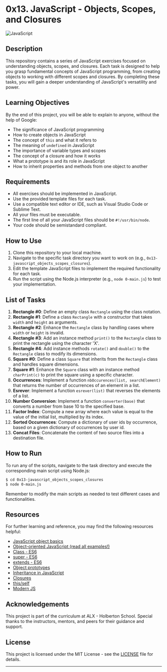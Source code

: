 # 0x13. JavaScript - Objects, Scopes, and Closures

![JavaScript](https://upload.wikimedia.org/wikipedia/commons/6/6a/JavaScript-logo.png)

## Description

This repository contains a series of JavaScript exercises focused on understanding objects, scopes, and closures. Each task is designed to help you grasp fundamental concepts of JavaScript programming, from creating objects to working with different scopes and closures. By completing these tasks, you will gain a deeper understanding of JavaScript's versatility and power.

## Learning Objectives

By the end of this project, you will be able to explain to anyone, without the help of Google:

- The significance of JavaScript programming
- How to create objects in JavaScript
- The concept of `this` and what it refers to
- The meaning of `undefined` in JavaScript
- The importance of variable types and scopes
- The concept of a closure and how it works
- What a prototype is and its role in JavaScript
- How to inherit properties and methods from one object to another

## Requirements

- All exercises should be implemented in JavaScript.
- Use the provided template files for each task.
- Use a compatible text editor or IDE, such as Visual Studio Code or Sublime Text.
- All your files must be executable.
- The first line of all your JavaScript files should be `#!/usr/bin/node`.
- Your code should be semistandard compliant.

## How to Use

1. Clone this repository to your local machine.
2. Navigate to the specific task directory you want to work on (e.g., `0x13-javascript_objects_scopes_closures`).
3. Edit the template JavaScript files to implement the required functionality for each task.
4. Run the script using the Node.js interpreter (e.g., `node 0-main.js`) to test your implementation.

## List of Tasks

1. **Rectangle #0**: Define an empty class `Rectangle` using the class notation.
2. **Rectangle #1**: Define a class `Rectangle` with a constructor that takes `width` and `height` as arguments.
3. **Rectangle #2**: Enhance the `Rectangle` class by handling cases where `width` or `height` is invalid.
4. **Rectangle #3**: Add an instance method `print()` to the `Rectangle` class to print the rectangle using the character 'X'.
5. **Rectangle #4**: Add instance methods `rotate()` and `double()` to the `Rectangle` class to modify its dimensions.
6. **Square #0**: Define a class `Square` that inherits from the `Rectangle` class and handles square dimensions.
7. **Square #1**: Enhance the `Square` class with an instance method `charPrint(c)` to print the square using a specific character.
8. **Occurrences**: Implement a function `nbOccurences(list, searchElement)` that returns the number of occurrences of an element in a list.
9. **Esrever**: Implement a function `esrever(list)` that reverses the elements of a list.
10. **Number Conversion**: Implement a function `converter(base)` that converts a number from base 10 to the specified base.
11. **Factor Index**: Compute a new array where each value is equal to the value of the initial list, multiplied by its index.
12. **Sorted Occurrences**: Compute a dictionary of user ids by occurrence, based on a given dictionary of occurrences by user id.
13. **Concat Files**: Concatenate the content of two source files into a destination file.

## How to Run

To run any of the scripts, navigate to the task directory and execute the corresponding main script using Node.js:

```sh
$ cd 0x13-javascript_objects_scopes_closures
$ node 0-main.js
```

Remember to modify the main scripts as needed to test different cases and functionalities.

## Resources

For further learning and reference, you may find the following resources helpful:

- [JavaScript object basics](https://developer.mozilla.org/en-US/docs/Learn/JavaScript/Objects/Basics)
- [Object-oriented JavaScript (read all examples!)](https://developer.mozilla.org/en-US/docs/Learn/JavaScript/Objects/Object-oriented_JS)
- [Class - ES6](https://developer.mozilla.org/en-US/docs/Web/JavaScript/Reference/Classes)
- [super - ES6](https://developer.mozilla.org/en-US/docs/Web/JavaScript/Reference/Operators/super)
- [extends - ES6](https://developer.mozilla.org/en-US/docs/Web/JavaScript/Reference/Classes/extends)
- [Object prototypes](https://developer.mozilla.org/en-US/docs/Learn/JavaScript/Objects/Object_prototypes)
- [Inheritance in JavaScript](https://developer.mozilla.org/en-US/docs/Learn/JavaScript/Objects/Inheritance)
- [Closures](https://developer.mozilla.org/en-US/docs/Web/JavaScript/Closures)
- [this/self](https://developer.mozilla.org/en-US/docs/Web/JavaScript/Reference/Operators/this)
- [Modern JS](https://developer.mozilla.org/en-US/docs/Web/JavaScript)

## Acknowledgements

This project is part of the curriculum at ALX - Holberton School. Special thanks to the instructors, mentors, and peers for their guidance and support.

## License

This project is licensed under the MIT License - see the [LICENSE](LICENSE) file for details.

---
